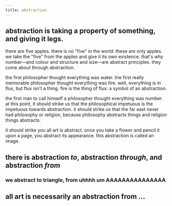 ```yaml
---
title: abstraction
---
```


## abstraction is taking a property of something, and giving it legs.
there are five apples. there is no "five" in the world: these are only apples.
we take the "five" from the apples and give it its own existence. that's why number—and colour and structure and size—are abstract principles. they come about through abstraction.

the first philosopher thought everything was water. the first really memorable philosopher thought everything was fire. well, everything is in flux, but flux isn't a thing. fire is the thing of flux: a symbol of an abstraction. 

the first man to call himself a philosopher thought everything was number. at this point, it should strike us that the philosophical impetuous is the impetuous towards abstraction. it should strike us that the far east never had philosophy or religion, because philosophy abstracts things and religion things abstracts. 

it should strike you all art is abstract. once you take a flower and pencil it upon a page, you abstract its appearance. this abstraction is called an image.
## there is abstraction *to*, abstraction *through*, and abstraction *from*
### we abstract to triangle, from uhhhh um AAAAAAAAAAAAAAA
## all art is necessarily an abstraction from ...

